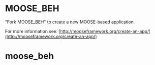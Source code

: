 MOOSE_BEH
=====

"Fork MOOSE_BEH" to create a new MOOSE-based application.

For more information see: [http://mooseframework.org/create-an-app/](http://mooseframework.org/create-an-app/)
# moose_beh
